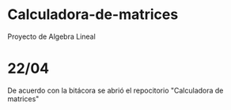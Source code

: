 # Calculadora-de-matrices
Proyecto de Algebra Lineal

# 22/04 
De acuerdo con la bitácora se abrió el repocitorio "Calculadora de matrices"
